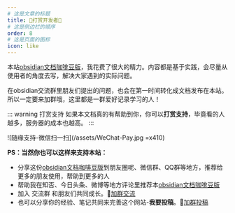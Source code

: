 ```yaml
---
# 这是文章的标题
title: 🍌打赏开发者🍌
# 这是侧边栏的顺序
order: 8
# 这是页面的图标
icon: like
---
```

本站[obsidian文档咖啡豆版](https://obsidian.vip/)，我花费了很大的精力。内容都是基于实践，会尽量从使用者的角度去写，解决大家遇到的实际问题。

在obsidian交流群里朋友们提出的问题，也会在第一时间转化成文档发布在本站。所以一定要来加群哦，这里都是一群爱好记录学习的人！

::: warning 打赏支持
如果本文档真的有帮助到你，你可以**打赏支持**，毕竟看的人越多，服务器的成本也越高。
:::

![随缘支持-微信扫一扫](/assets/WeChat-Pay.jpg =x410)

**PS：当然你也可以这样来支持本站：**  
-   分享这份[obsidian文档咖啡豆版](https://obsidian.vip/)到朋友圈呢、微信群、QQ群等地方，推荐给更多的朋友使用，帮助到更多的人    
-   帮助我在知否、今日头条、微博等地方评论里推荐本[obsidian文档咖啡豆版](https://obsidian.vip/)    
-   加入 交流群 和朋友们共同成长。📢[加群交流](/zh/documentation/community.md)     
-   也可以分享你的经验、笔记共同来完善这个网站-**我要投稿**。📢[加群投稿](/zh/documentation/community.md) 